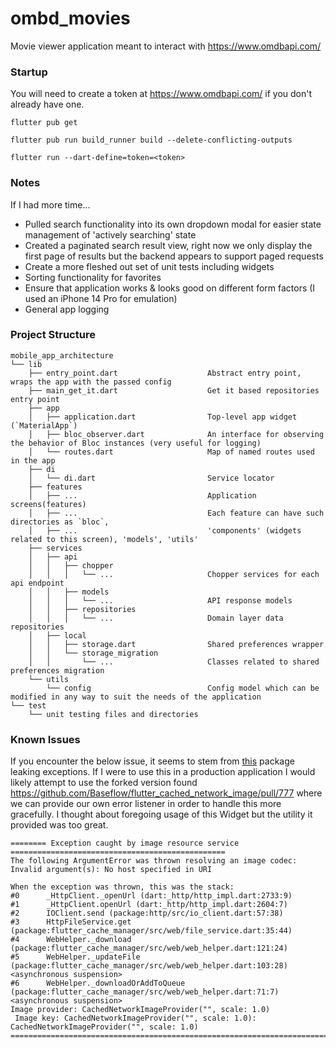 # ombd_movies
Movie viewer application meant to interact with https://www.omdbapi.com/

### Startup

You will need to create a token at https://www.omdbapi.com/ if you don't already have one.

```
flutter pub get

flutter pub run build_runner build --delete-conflicting-outputs

flutter run --dart-define=token=<token>
```

### Notes
If I had more time...
* Pulled search functionality into its own dropdown modal for easier state management of 'actively searching' state
* Created a paginated search result view, right now we only display the first page of results but the backend appears to support paged requests
* Create a more fleshed out set of unit tests including widgets
* Sorting functionality for favorites
* Ensure that application works & looks good on different form factors (I used an iPhone 14 Pro for emulation)
* General app logging

### Project Structure
```
mobile_app_architecture
└── lib
    ├── entry_point.dart                    Abstract entry point, wraps the app with the passed config
    ├── main_get_it.dart                    Get it based repositories entry point
    ├── app
    │   ├── application.dart                Top-level app widget (`MaterialApp`)
    │   ├── bloc_observer.dart              An interface for observing the behavior of Bloc instances (very useful for logging)
    │   └── routes.dart                     Map of named routes used in the app
    ├── di
    │   └── di.dart                         Service locator
    ├── features
    │   ├── ...                             Application screens(features)
    │   ├── ...                             Each feature can have such directories as `bloc`,
    │   ├── ...                             'components' (widgets related to this screen), 'models', 'utils'
    ├── services
    │   ├── api
    │   │   ├── chopper
    │   │   │   └── ...                     Chopper services for each api endpoint
    │   │   ├── models
    │   │   │   └── ...                     API response models
    │   │   ├── repositories                
    │   │   │   └── ...                     Domain layer data repositories
    │   ├── local
    │   │   ├── storage.dart                Shared preferences wrapper
    │   │   └── storage_migration
    │   │       └── ...                     Classes related to shared preferences migration
    └── utils
        └── config                          Config model which can be modified in any way to suit the needs of the application
└── test
    └── unit testing files and directories
```

### Known Issues

If you encounter the below issue, it seems to stem from [this](https://github.com/Baseflow/flutter_cached_network_image) package leaking exceptions. If I were
to use this in a production application I would likely attempt to use the forked version found
https://github.com/Baseflow/flutter_cached_network_image/pull/777 where we can provide our
own error listener in order to handle this more gracefully. I thought about foregoing usage of this
Widget but the utility it provided was too great.

```
======== Exception caught by image resource service ================================================
The following ArgumentError was thrown resolving an image codec:
Invalid argument(s): No host specified in URI

When the exception was thrown, this was the stack: 
#0      _HttpClient._openUrl (dart:_http/http_impl.dart:2733:9)
#1      _HttpClient.openUrl (dart:_http/http_impl.dart:2604:7)
#2      IOClient.send (package:http/src/io_client.dart:57:38)
#3      HttpFileService.get (package:flutter_cache_manager/src/web/file_service.dart:35:44)
#4      WebHelper._download (package:flutter_cache_manager/src/web/web_helper.dart:121:24)
#5      WebHelper._updateFile (package:flutter_cache_manager/src/web/web_helper.dart:103:28)
<asynchronous suspension>
#6      WebHelper._downloadOrAddToQueue (package:flutter_cache_manager/src/web/web_helper.dart:71:7)
<asynchronous suspension>
Image provider: CachedNetworkImageProvider("", scale: 1.0) 
 Image key: CachedNetworkImageProvider("", scale: 1.0): CachedNetworkImageProvider("", scale: 1.0)
====================================================================================================
```
